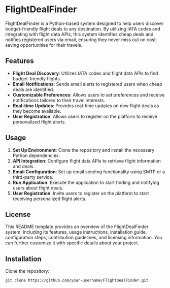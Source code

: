 # FlightDealFinder

FlightDealFinder is a Python-based system designed to help users discover budget-friendly flight deals to any destination. By utilizing IATA codes and integrating with flight data APIs, this system identifies cheap deals and notifies registered users via email, ensuring they never miss out on cost-saving opportunities for their travels.

## Features

- **Flight Deal Discovery**: Utilizes IATA codes and flight data APIs to find budget-friendly flights.
- **Email Notifications**: Sends email alerts to registered users when cheap deals are identified.
- **Customizable Preferences**: Allows users to set preferences and receive notifications tailored to their travel interests.
- **Real-time Updates**: Provides real-time updates on new flight deals as they become available.
- **User Registration**: Allows users to register on the platform to receive personalized flight alerts.

## Usage

1. **Set Up Environment**: Clone the repository and install the necessary Python dependencies.
2. **API Integration**: Configure flight data APIs to retrieve flight information and deals.
3. **Email Configuration**: Set up email sending functionality using SMTP or a third-party service.
4. **Run Application**: Execute the application to start finding and notifying users about flight deals.
5. **User Registration**: Invite users to register on the platform to start receiving personalized flight alerts.

## License

This README template provides an overview of the FlightDealFinder system, including its features, usage instructions, installation guide, configuration steps, contribution guidelines, and licensing information. You can further customize it with specific details about your project.




## Installation

Clone the repository:

```bash
git clone https://github.com/your-username/FlightDealFinder.git

